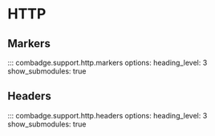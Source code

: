 # HTTP

## Markers

::: combadge.support.http.markers
    options:
      heading_level: 3
      show_submodules: true

## Headers

::: combadge.support.http.headers
    options:
      heading_level: 3
      show_submodules: true
